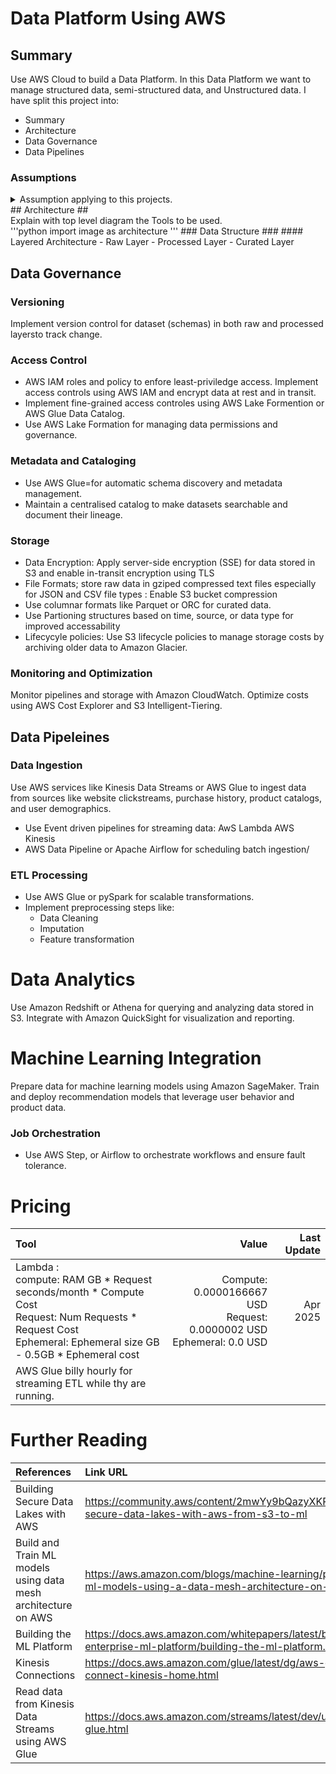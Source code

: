 # Data Platform Using AWS #

## Summary ##
Use AWS Cloud to build a Data Platform. In this Data Platform we want to manage structured data, semi-structured data, and Unstructured data.
I have split this project into:
- Summary
- Architecture 
- Data Governance
- Data Pipelines

### Assumptions ###
<details>
<summary>Assumption applying to this projects.</summary>
| Question | Assumtion |
| :--- | :---|
| What data is to be ingested | Let's assume Structured data will be CSV or JSON (excluding XML for this project to keep document types as simple list). <br> Unstructured Data will be images, binary files, text files |
| How often does data need to be ingested |  For Steaming Data, assume 15 minutes latency. <br> For Batch collection, assume 1hr intervals |
</details>
## Architecture ##
<detials>
<summary>Explain  with  top level diagram the Tools to be used.</summary>
'''python
import image as architecture
'''
</details>
### Data Structure ###
#### Layered Architecture
- Raw Layer
- Processed Layer
- Curated Layer

## Data Governance ##
### Versioning ###
Implement version control for dataset (schemas) in both raw and processed layersto track change.
### Access Control ###
- AWS IAM roles and policy to enfore least-priviledge access. Implement access controls using AWS IAM and encrypt data at rest and in transit.
- Implement fine-grained access controles using AWS Lake Formention or AWS Glue Data Catalog.
- Use AWS Lake Formation for managing data permissions and governance.

### Metadata and Cataloging ###
- Use AWS Glue=for automatic schema discovery and metadata management.
- Maintain a centralised catalog to make datasets searchable and document their lineage.
### Storage ###
- Data Encryption: Apply server-side encryption (SSE) for data stored in S3 and enable in-transit encryption using TLS
- File Formats; store raw data in gziped compressed text files especially for JSON and CSV file types : Enable S3 bucket compression
- Use columnar formats like Parquet or ORC  for curated data.
- Use Partioning structures based on time, source, or data type for improved accessability
- Lifecycyle policies: Use S3 lifecycle policies to manage storage costs by archiving older data to Amazon Glacier.
### Monitoring and Optimization ###
Monitor pipelines and storage with Amazon CloudWatch.
Optimize costs using AWS Cost Explorer and S3 Intelligent-Tiering.


## Data Pipeleines ##
### Data Ingestion ###
Use AWS services like Kinesis Data Streams or AWS Glue to ingest data from sources like website clickstreams, purchase history, product catalogs, and user demographics.
- Use Event driven pipelines for streaming data: AwS Lambda AWS Kinesis
- AWS Data Pipeline or Apache Airflow for scheduling batch ingestion/
### ETL Processing ###
- Use AWS Glue or pySpark for scalable transformations.
- Implement preprocessing steps like:
    - Data Cleaning
    - Imputation
    - Feature transformation
# Data Analytics #
Use Amazon Redshift or Athena for querying and analyzing data stored in S3.
Integrate with Amazon QuickSight for visualization and reporting.
# Machine Learning Integration #
Prepare data for machine learning models using Amazon SageMaker.
Train and deploy recommendation models that leverage user behavior and product data.

### Job Orchestration ###
- Use AWS Step, or Airflow to orchestrate workflows and ensure fault tolerance.









# Pricing #
Tool | Value | Last Update |
| :--- | ---: | ---: |
| Lambda : <br> compute: RAM GB * Request seconds/month * Compute Cost<br>  Request: Num Requests * Request Cost <br> Ephemeral: Ephemeral size GB - 0.5GB * Ephemeral cost  | Compute: 0.0000166667 USD <br> Request: 0.0000002 USD <br> Ephemeral: 0.0 USD | Apr 2025 |
| AWS Glue billy hourly for streaming ETL while thy are running. | |


# Further Reading #
| References | Link URL | Age |
| :--- | :--- | ---: |
| Building Secure Data Lakes with AWS | https://community.aws/content/2mwYy9bQazyXKRJwnGtjl8feXt4/building-secure-data-lakes-with-aws-from-s3-to-ml | 15 December 2024 |
| Build and Train ML models using data mesh architecture on AWS | https://aws.amazon.com/blogs/machine-learning/part-1-build-and-train-ml-models-using-a-data-mesh-architecture-on-aws/ | 29 July 2022 |
| Building the ML Platform | https://docs.aws.amazon.com/whitepapers/latest/build-secure-enterprise-ml-platform/building-the-ml-platform.html | AWS 2025 |
| Kinesis Connections | https://docs.aws.amazon.com/glue/latest/dg/aws-glue-programming-etl-connect-kinesis-home.html | AWS 2025 |
| Read data from Kinesis Data Streams using AWS Glue | https://docs.aws.amazon.com/streams/latest/dev/using-other-services-glue.html | 